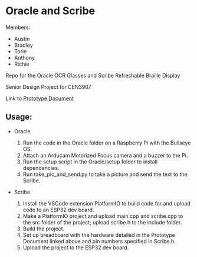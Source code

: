 # Oracle and Scribe

Members:
- Austin
- Bradley
- Torie
- Anthony
- Richie

Repo for the Oracle OCR Glasses and Scribe Refreshable Braille Display

Senior Design Project for CEN3907

Link to [Prototype Document](https://docs.google.com/document/d/1BfPdSQ7TWxKBnTBEq4VutSzuxY3tkR3-Mizs5abLkAM/edit?usp=sharing)

## Usage:
* Oracle
  1. Run the code in the Oracle folder on a Raspberry Pi with the Bullseye OS.
  2. Attach an Arducam Motorized Focus camera and a buzzer to the Pi.
  3. Run the setup script in the Oracle/setup folder to install dependencies.
  4. Run take_pic_and_send.py to take a picture and send the text to the Scribe.

* Scribe
  1. Install the VSCode extension PlatformIO to build code for and upload code to an ESP32 dev board.
  2. Make a PlatformIO project and upload main.cpp and scribe.cpp to the src folder of the project; upload scribe.h to the include folder.
  3. Build the project.
  4. Set up breadboard with the hardware detailed in the Prototype Document linked above and pin numbers specified in Scribe.h.
  5. Upload the project to the ESP32 dev board.
